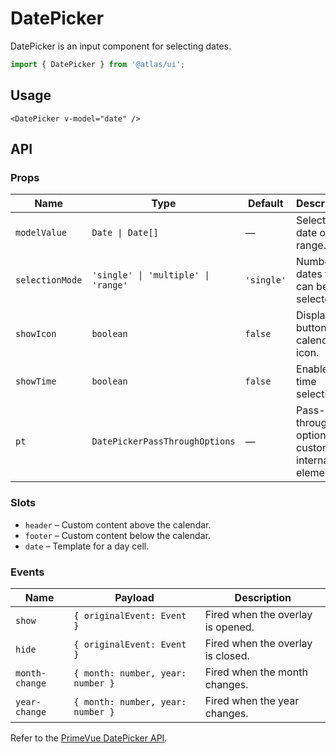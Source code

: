 # DatePicker

DatePicker is an input component for selecting dates.

```ts
import { DatePicker } from '@atlas/ui';
```

## Usage

```vue
<DatePicker v-model="date" />
```

## API

### Props
| Name | Type | Default | Description |
| ---- | ---- | ------- | ----------- |
| `modelValue` | `Date \| Date[]` | — | Selected date or range. |
| `selectionMode` | `'single' \| 'multiple' \| 'range'` | `'single'` | Number of dates that can be selected. |
| `showIcon` | `boolean` | `false` | Displays a button with calendar icon. |
| `showTime` | `boolean` | `false` | Enables time selection. |
| `pt` | `DatePickerPassThroughOptions` | — | Pass-through options to customize internal elements. |

### Slots
- `header` – Custom content above the calendar.
- `footer` – Custom content below the calendar.
- `date` – Template for a day cell.

### Events
| Name | Payload | Description |
| ---- | ------- | ----------- |
| `show` | `{ originalEvent: Event }` | Fired when the overlay is opened. |
| `hide` | `{ originalEvent: Event }` | Fired when the overlay is closed. |
| `month-change` | `{ month: number, year: number }` | Fired when the month changes. |
| `year-change` | `{ month: number, year: number }` | Fired when the year changes. |

Refer to the [PrimeVue DatePicker API](https://primevue.org/datepicker/#api).


